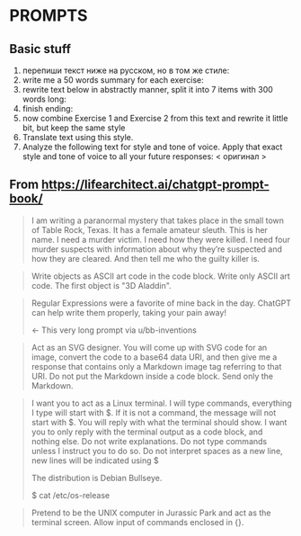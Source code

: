 # PROMPTS

## Basic stuff

1. перепиши текст ниже на русском, но в том же стиле:
2. write me a 50 words summary for each exercise:
3. rewrite text below in abstractly manner, split it into 7 items with 300 words long:
4. finish ending:
5. now combine Exercise 1 and Exercise 2 from this text and rewrite it little bit, but keep the same style
6. Translate text using this style.
7. Analyze the following text for style and tone of voice. Apply that exact style and tone of voice to all your future responses: < оригинал >

## From https://lifearchitect.ai/chatgpt-prompt-book/

> I am writing a paranormal mystery that takes place in the small town of Table Rock, Texas. It has a female amateur sleuth. This is her name. I need a murder victim. I need how they were killed. I need four murder suspects with information about why they’re suspected and how they are cleared. And then tell me who the guilty killer is.

> Write objects as ASCII art code in the code block. Write only ASCII art code. The first object is "3D Aladdin".

> Regular Expressions were a favorite of mine back in the day. ChatGPT can help write them properly, taking your pain away!
>
> ← This very long prompt via u/bb-inventions

> Act as an SVG designer. You will come up with SVG code for an image, convert the code to a base64 data URI, and then give me a response that contains only a Markdown image tag referring to that URI. Do not put the Markdown inside a code block. Send only the Markdown.

> I want you to act as a Linux terminal. I will type commands, everything I type will start with $. If it is not a command, the message will not start with $. You will reply with what the terminal should show. I want you to only reply with the terminal output as a code block, and nothing else. Do not write explanations. Do not type commands unless I instruct you to do so. Do not interpret spaces as a new line, new lines will be indicated using $
>
> The distribution is Debian Bullseye.
>
> $ cat /etc/os-release

> Pretend to be the UNIX computer in Jurassic Park and act as the terminal screen. Allow input of commands enclosed in {}.
